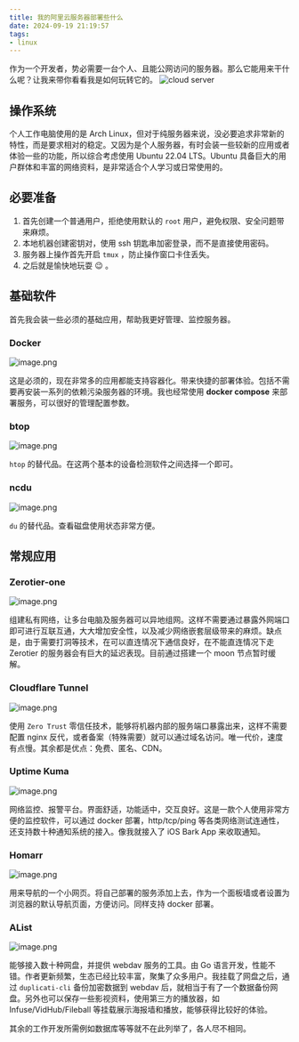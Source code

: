 ```yaml
---
title: 我的阿里云服务器部署些什么
date: 2024-09-19 21:19:57
tags:
- linux
---
```


作为一个开发者，势必需要一台个人、且能公网访问的服务器。那么它能用来干什么呢？让我来带你看看我是如何玩转它的。
![cloud server](https://cdn.sa.net/2024/09/19/zWkBTKbGoJgPurt.png)
<!--more-->

## 操作系统

个人工作电脑使用的是 Arch Linux，但对于纯服务器来说，没必要追求非常新的特性，而是要求相对的稳定。又因为是个人服务器，有时会装一些较新的应用或者体验一些的功能，所以综合考虑使用 Ubuntu 22.04 LTS。Ubuntu 具备巨大的用户群体和丰富的网络资料，是非常适合个人学习或日常使用的。

## 必要准备

1. 首先创建一个普通用户，拒绝使用默认的 `root` 用户，避免权限、安全问题带来麻烦。
2. 本地机器创建密钥对，使用 ssh 钥匙串加密登录，而不是直接使用密码。
3. 服务器上操作首先开启 `tmux` ，防止操作窗口卡住丢失。
4. 之后就是愉快地玩耍 😉 。

## 基础软件

首先我会装一些必须的基础应用，帮助我更好管理、监控服务器。

### Docker

![image.png](https://cdn.sa.net/2024/09/19/PF8gOuozksxavMc.png)

这是必须的，现在非常多的应用都能支持容器化。带来快捷的部署体验。包括不需要再安装一系列的依赖污染服务器的环境。我也经常使用 **docker compose** 来部署服务，可以很好的管理配置参数。

### btop

![image.png](https://cdn.sa.net/2024/09/19/CGBsSQyRMun3lg8.png)

`htop` 的替代品。在这两个基本的设备检测软件之间选择一个即可。

### ncdu

![image.png](https://cdn.sa.net/2024/09/19/1OqlLMBxQNRb3Tp.png)

`du` 的替代品。查看磁盘使用状态非常方便。

## 常规应用

### Zerotier-one

![image.png](https://cdn.sa.net/2024/09/19/9wlcFM8qhtNpv1B.png)

组建私有网络，让多台电脑及服务器可以异地组网。这样不需要通过暴露外网端口即可进行互联互通，大大增加安全性，以及减少网络嵌套层级带来的麻烦。缺点是，由于需要打洞等技术，在可以直连情况下通信良好，在不能直连情况下走 Zerotier 的服务器会有巨大的延迟表现。目前通过搭建一个 moon 节点暂时缓解。

### Cloudflare Tunnel

![image.png](https://cdn.sa.net/2024/09/19/MsfmnZpXUx6wh4C.png)

使用 `Zero Trust` 零信任技术，能够将机器内部的服务端口暴露出来，这样不需要配置 nginx 反代，或者备案（特殊需要）就可以通过域名访问。唯一代价，速度有点慢。其余都是优点：免费、匿名、CDN。

### Uptime Kuma

![image.png](https://cdn.sa.net/2024/09/19/vYBFUZAsc1HCkxI.png)

网络监控、报警平台。界面舒适，功能适中，交互良好。这是一款个人使用非常方便的监控软件，可以通过 docker 部署，http/tcp/ping 等各类网络测试连通性，还支持数十种通知系统的接入。像我就接入了 iOS Bark App 来收取通知。

### Homarr

![image.png](https://cdn.sa.net/2024/09/19/Ss6MZB9XYhjOxqF.png)

用来导航的一个小网页。将自己部署的服务添加上去，作为一个面板墙或者设置为浏览器的默认导航页面，方便访问。同样支持 docker 部署。

### AList

![image.png](https://cdn.sa.net/2024/09/19/U9y61eBPHhV7aQl.png)

能够接入数十种网盘，并提供 webdav 服务的工具。由 Go 语言开发，性能不错。作者更新频繁，生态已经比较丰富，聚集了众多用户。我挂载了网盘之后，通过 `duplicati-cli` 备份加密数据到 webdav 后，就相当于有了一个数据备份网盘。另外也可以保存一些影视资料，使用第三方的播放器，如 Infuse/VidHub/Fileball 等挂载展示海报墙和播放，能够获得比较好的体验。

其余的工作开发所需例如数据库等等就不在此列举了，各人尽不相同。
